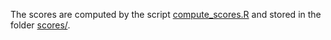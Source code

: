 The scores are computed by the script [compute_scores.R](compute_scores.R) and stored in the folder [scores/](scores/).
